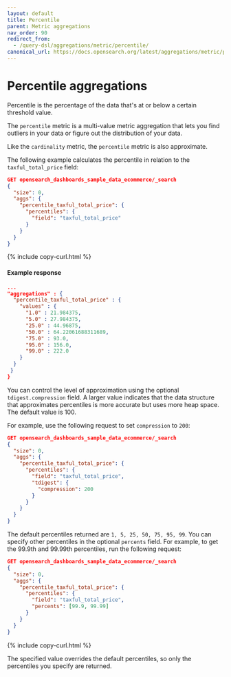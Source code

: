 ```yaml
---
layout: default
title: Percentile
parent: Metric aggregations
nav_order: 90
redirect_from:
  - /query-dsl/aggregations/metric/percentile/
canonical_url: https://docs.opensearch.org/latest/aggregations/metric/percentile/
---
```


# Percentile aggregations

Percentile is the percentage of the data that's at or below a certain threshold value.

The `percentile` metric is a multi-value metric aggregation that lets you find outliers in your data or figure out the distribution of your data.

Like the `cardinality` metric, the `percentile` metric is also approximate.

The following example calculates the percentile in relation to the `taxful_total_price` field:

```json
GET opensearch_dashboards_sample_data_ecommerce/_search
{
  "size": 0,
  "aggs": {
    "percentile_taxful_total_price": {
      "percentiles": {
        "field": "taxful_total_price"
      }
    }
  }
}
```
{% include copy-curl.html %}

#### Example response

```json
...
"aggregations" : {
  "percentile_taxful_total_price" : {
    "values" : {
      "1.0" : 21.984375,
      "5.0" : 27.984375,
      "25.0" : 44.96875,
      "50.0" : 64.22061688311689,
      "75.0" : 93.0,
      "95.0" : 156.0,
      "99.0" : 222.0
    }
  }
 }
}
```

You can control the level of approximation using the optional `tdigest.compression` field. A larger value indicates that the data structure that approximates percentiles is more accurate but uses more heap space. The default value is 100. 

For example, use the following request to set `compression` to `200`: 

```json
GET opensearch_dashboards_sample_data_ecommerce/_search
{
  "size": 0,
  "aggs": {
    "percentile_taxful_total_price": {
      "percentiles": {
        "field": "taxful_total_price",
        "tdigest": { 
          "compression": 200
        }
      }
    }
  }
}
```

The default percentiles returned are `1, 5, 25, 50, 75, 95, 99`. You can specify other percentiles in the optional `percents` field. For example, to get the 99.9th and 99.99th percentiles, run the following request: 

```json
GET opensearch_dashboards_sample_data_ecommerce/_search
{
  "size": 0,
  "aggs": {
    "percentile_taxful_total_price": {
      "percentiles": {
        "field": "taxful_total_price",
        "percents": [99.9, 99.99]
      }
    }
  }
}
```
{% include copy-curl.html %}

The specified value overrides the default percentiles, so only the percentiles you specify are returned. 
